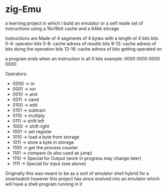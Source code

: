 # zig-Emu
a learning project in which i build an emulator or a self made set of instructions using a 16x16bit cache and a 64kb storage 

Instructions are Made of 4 segments of 4 bytes with a length of 4 bits
bits 0-4: operator
bits 5-8: cache adress of results
bits 9-12: cache adress of bits doing the operation
bits 13-16: cache adress of bits getting operated on

a program ends when an instruction is all 0 bits
example: 0000 0000 0000 0000

Operators:
- 0000 -> or
- 0001 -> xor
- 0010 -> and
- 0011 -> nand
- 0100 -> add
- 0101 -> subtract
- 0110 -> multiply
- 0111 -> shift left
- 1000 -> shift right
- 1001 -> set register
- 1010 -> load a byte from storage
- 1011 -> store a byte in storage
- 1100 -> get the process counter 
- 1101 -> compare (is also used as jump)
- 1110 -> Special for Output (work in progress may change later)
- 1111 -> Special for input (see above)

Originally this was meant to be as a sort of emulator shell hybrid for a smartwatch however this project has since evolved into an emulator which will have a shell program running in it 
